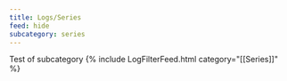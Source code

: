 ```yaml
---
title: Logs/Series
feed: hide
subcategory: series
---
```

Test of subcategory
{% include LogFilterFeed.html category="[[Series]]" %}